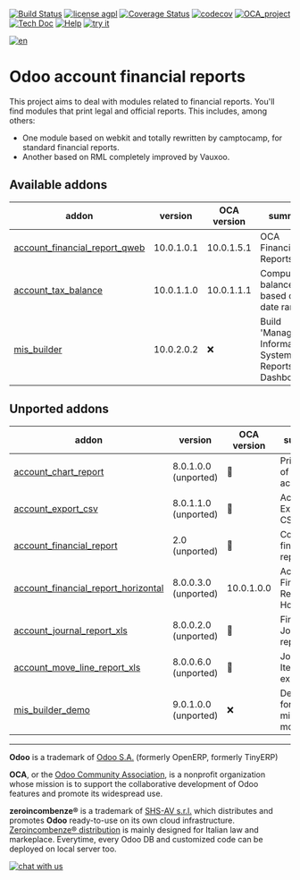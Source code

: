 [![Build Status](https://travis-ci.org/zeroincombenze/account-financial-reporting.svg?branch=10.0)](https://travis-ci.org/zeroincombenze/account-financial-reporting)
[![license agpl](https://img.shields.io/badge/licence-AGPL--3-blue.svg)](http://www.gnu.org/licenses/agpl-3.0.html)
[![Coverage Status](https://coveralls.io/repos/github/zeroincombenze/account-financial-reporting/badge.svg?branch=10.0)](https://coveralls.io/github/zeroincombenze/account-financial-reporting?branch=10.0)
[![codecov](https://codecov.io/gh/zeroincombenze/account-financial-reporting/branch/10.0/graph/badge.svg)](https://codecov.io/gh/zeroincombenze/account-financial-reporting/branch/10.0)
[![OCA_project](http://www.zeroincombenze.it/wp-content/uploads/ci-ct/prd/button-oca-10.svg)](https://github.com/OCA/account-financial-reporting/tree/10.0)
[![Tech Doc](http://www.zeroincombenze.it/wp-content/uploads/ci-ct/prd/button-docs-10.svg)](http://wiki.zeroincombenze.org/en/Odoo/10.0/dev)
[![Help](http://www.zeroincombenze.it/wp-content/uploads/ci-ct/prd/button-help-10.svg)](http://wiki.zeroincombenze.org/en/Odoo/10.0/man/FI)
[![try it](http://www.zeroincombenze.it/wp-content/uploads/ci-ct/prd/button-try-it-10.svg)](http://erp10.zeroincombenze.it)


























































[![en](http://www.shs-av.com/wp-content/en_US.png)](http://wiki.zeroincombenze.org/it/Odoo/7.0/man)

Odoo account financial reports
==============================

This project aims to deal with modules related to financial reports. You'll 
find modules that print legal and official reports. This includes, among 
others:

* One module based on webkit and totally rewritten by camptocamp, for standard
  financial reports.
* Another based on RML completely improved by Vauxoo.


[//]: # (addons)


Available addons
----------------
addon | version | OCA version | summary
--- | --- | --- | ---
[account_financial_report_qweb](account_financial_report_qweb/) | 10.0.1.0.1 | 10.0.1.5.1 | OCA Financial Reports
[account_tax_balance](account_tax_balance/) | 10.0.1.1.0 | 10.0.1.1.1 | Compute tax balances based on date range
[mis_builder](mis_builder/) | 10.0.2.0.2 | :x: | Build 'Management Information System' Reports and Dashboards


Unported addons
---------------
addon | version | OCA version | summary
--- | --- | --- | ---
[account_chart_report](account_chart_report/) | 8.0.1.0.0 (unported) | :repeat: | Print chart of accounts
[account_export_csv](account_export_csv/) | 8.0.1.1.0 (unported) | :repeat: | Account Export CSV
[account_financial_report](account_financial_report/) | 2.0 (unported) | :repeat: | Common financial reports
[account_financial_report_horizontal](account_financial_report_horizontal/) | 8.0.0.3.0 (unported) | 10.0.1.0.0 | Accounting Financial Reports Horizontal
[account_journal_report_xls](account_journal_report_xls/) | 8.0.0.2.0 (unported) | :repeat: | Financial Journal reports
[account_move_line_report_xls](account_move_line_report_xls/) | 8.0.0.6.0 (unported) | :repeat: | Journal Items Excel export
[mis_builder_demo](mis_builder_demo/) | 9.0.1.0.0 (unported) | :x: | Demo data for the mis_builder module

[//]: # (end addons)

[//]: # (copyright)

----

**Odoo** is a trademark of [Odoo S.A.](https://www.odoo.com/) (formerly OpenERP, formerly TinyERP)

**OCA**, or the [Odoo Community Association](http://odoo-community.org/), is a nonprofit organization whose
mission is to support the collaborative development of Odoo features and
promote its widespread use.

**zeroincombenze®** is a trademark of [SHS-AV s.r.l.](http://www.shs-av.com/)
which distributes and promotes **Odoo** ready-to-use on its own cloud infrastructure.
[Zeroincombenze® distribution](http://wiki.zeroincombenze.org/en/Odoo)
is mainly designed for Italian law and markeplace.
Everytime, every Odoo DB and customized code can be deployed on local server too.

[//]: # (end copyright)

[![chat with us](https://www.shs-av.com/wp-content/chat_with_us.gif)](https://tawk.to/85d4f6e06e68dd4e358797643fe5ee67540e408b)
